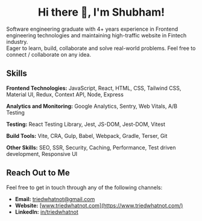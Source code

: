 <h1 align="center">Hi there 👋, I'm Shubham!</h1>

<p>
Software engineering graduate with 4+ years experience in Frontend engineering technologies and maintaining high-traffic website in Fintech industry.
</br>
Eager to learn, build, collaborate and solve real-world problems.
Feel free to connect / collaborate on any idea.

</p>

## Skills

**Frontend Technologies:** JavaScript, React, HTML, CSS, Tailwind CSS, Material UI, Redux, Context API, Node, Express

**Analytics and Monitoring:** Google Analytics, Sentry, Web Vitals, A/B Testing

**Testing:** React Testing Library, Jest, JS-DOM, Jest-DOM, Vitest

**Build Tools:** Vite, CRA, Gulp, Babel, Webpack, Gradle, Terser, Git

**Other Skills:** SEO, SSR, Security, Caching, Performance, Test driven development, Responsive UI


## Reach Out to Me

Feel free to get in touch through any of the following channels:

- **Email:** [triedwhatnot@gmail.com](mailto:triedwhatnot@gmail.com)
- **Website:** [www.triedwhatnot.com](https://www.triedwhatnot.com/)
- **LinkedIn:** [in/triedwhatnot](https://www.linkedin.com/in/triedwhatnot)
